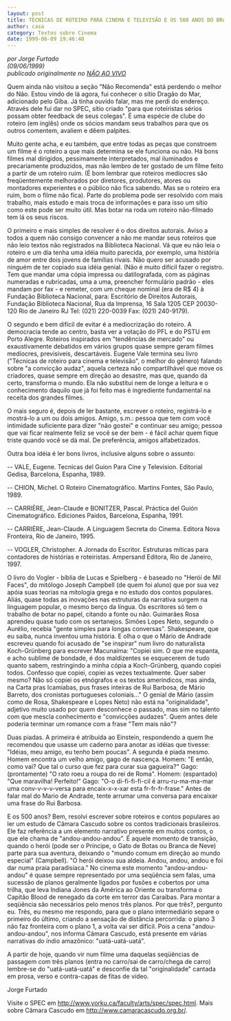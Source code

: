 ```yaml
---
layout: post
title: TÉCNICAS DE ROTEIRO PARA CINEMA E TELEVISÃO E OS 500 ANOS DO BRASIL
author: casa
category: Textos sobre Cinema
date: 1999-06-09 19:46:40
---
```

*por Jorge Furtado*\
*(09/06/1999)*\
*publicado originalmente no [NÃO AO VIVO](https://www.nao-til.com.br/nao-63/roteiros.htm)*

Quem ainda não visitou a seção "Não Recomenda" está perdendo o melhor do Não. Estou vindo de lá agora, fui conhecer o sítio Dragão do Mar, adicionado pelo Giba. Já tinha ouvido falar, mas me perdi do endereço. Através dele fui dar no SPEC, sítio criado "para que roteiristas sérios possam obter feedback de seus colegas". É uma espécie de clube do roteiro (em inglês) onde os sócios mandam seus trabalhos para que os outros comentem, avaliem e dêem palpites.

Muito gente acha, e eu também, que entre todas as peças que constroem um filme é o roteiro a que mais determina se ele funciona ou não. Há bons filmes mal dirigidos, pessimamente interpretados, mal iluminados e precariamente produzidos, mas não lembro de ter gostado de um filme feito a partir de um roteiro ruim. (É bom lembrar que roteiros medíocres são freqüentemente melhorados por diretores, produtores, atores ou montadores experientes e o público não fica sabendo. Mas se o roteiro era ruim, bom o filme não fica). Parte do problema pode ser resolvido com mais trabalho, mais estudo e mais troca de informações e para isso um sítio como este pode ser muito útil. Mas botar na roda um roteiro não-filmado tem lá os seus riscos.

O primeiro e mais simples de resolver é o dos direitos autorais. Aviso a todos a quem não consigo convencer a não me mandar seus roteiros que não leio textos não registrados na Biblioteca Nacional. Vá que eu não leia o roteiro e um dia tenha uma idéia muito parecida, por exemplo, uma história de amor entre dois jovens de famílias rivais. Não quero ser acusado por ninguém de ter copiado sua idéia genial. (Não é muito difícil fazer o registro. Tem que mandar uma cópia impressa ou datilografada, com as páginas numeradas e rubricadas, uma a uma, preencher formulário padrão - eles mandam por fax - e remeter, com um cheque nominal (era de R$ 4) à Fundação Biblioteca Nacional, para: Escritório de Direitos Autorais, Fundação Biblioteca Nacional, Rua da Imprensa, 16 Sala 1205 CEP 20030-120 Rio de Janeiro RJ Tel: (021) 220-0039 Fax: (021) 240-9179).

O segundo e bem difícil de evitar é a mediocrização do roteiro. A democracia tende ao centro, basta ver a votação do PFL e do PSTU em Porto Alegre. Roteiros inspirados em "tendências de mercado" ou exaustivamente debatidos em vários grupos quase sempre geram filmes medíocres, previsíveis, descartáveis. Eugene Vale termina seu livro ("Técnicas de roteiro para cinema e televisão", o melhor do gênero) falando sobre "a convicção audaz", aquela certeza não compartilhável que move os criadores, quase sempre em direção ao desastre, mas que, quando dá certo, transforma o mundo. Ela não substitui nem de longe a leitura e o conhecimento daquilo que já foi feito mas é ingrediente fundamental na receita dos grandes filmes.

O mais seguro é, depois de ler bastante, escrever o roteiro, registrá-lo e mostrá-lo a um ou dois amigos. Amigo, s.m.: pessoa que tem com você intimidade suficiente para dizer "não gostei" e continuar seu amigo; pessoa que vai ficar realmente feliz se você se der bem - é fácil achar quem fique triste quando você se dá mal. De preferência, amigos alfabetizados.

Outra boa idéia é ler bons livros, inclusive alguns sobre o assunto:

\-- VALE, Eugene. Tecnicas del Guion Para Cine y Television. Editorial Gedisa, Barcelona, Espanha, 1989.

\-- CHION, Michel. O Roteiro Cinematográfico. Martins Fontes, São Paulo, 1989.

\-- CARRIÈRE, Jean-Claude e BONITZER, Pascal. Práctica del Guión Cinematográfico. Ediciones Paidos, Barcelona, Espanha, 1991.

\-- CARRIÈRE, Jean-Claude. A Linguagem Secreta do Cinema. Editora Nova Fronteira, Rio de Janeiro, 1995.

\-- VOGLER, Christopher. A Jornada do Escritor. Estruturas míticas para contadores de histórias e roteiristas. Ampersand Editora, Rio de Janeiro, 1997.

O livro do Vogler - bíblia de Lucas e Spielberg - é baseado no "Herói de Mil Faces", do mitólogo Joseph Campbell (de quem foi aluno) que por sua vez apóia suas teorias na mitologia grega e no estudo dos contos populares. Aliás, quase todas as inovações nas estruturas da narrativa surgem na linguagem popular, o mesmo berço da língua. Os escritores só tem o trabalho de botar no papel, citando a fonte ou não. Guimarães Rosa aprendeu quase tudo com os sertanejos. Simões Lopes Neto, segundo o Aurélio, recebia "gente simples para longas conversas". Shakespeare, que eu saiba, nunca inventou uma história. E olha o que o Mário de Andrade escreveu quando foi acusado de "se inspirar" num livro do naturalista Koch-Grünberg para escrever Macunaíma: "Copiei sim. O que me espanta, e acho sublime de bondade, é dos maldizentes se esquecerem de tudo quanto sabem, restringindo a minha cópia a Koch-Grünberg, quando copiei todos. Confesso que copiei, copiei as vezes textualmente. Quer saber mesmo? Não só copiei os etnógrafos e os textos ameríndicos, mas ainda, na Carta pras Icamiabas, pus frases inteiras de Rui Barbosa, de Mário Barreto, dos cronistas portugueses coloniais..." O genial de Mário (assim como de Rosa, Shakespeare e Lopes Neto) não está na "originalidade", adjetivo muito usado por quem desconhece o passado, mas sim no talento com que mescla conhecimento e "convicções audazes". Quem antes dele poderia terminar um romance com a frase "Tem mais não"?

Duas piadas. A primeira é atribuída ao Einstein, respondendo a quem lhe recomendou que usasse um caderno para anotar as idéias que tivesse: "Idéias, meu amigo, eu tenho bem poucas". A segunda é piada mesmo. Homem encontra um velho amigo, gago de nascença. Homem: "E então, como vai? Que tal o curso que fez para curar sua gagueira?" Gago: (prontamente) "O rato roeu a roupa do rei de Roma". Homem: (espantado) "Que maravilha! Perfeito!" Gago: "O-o di-fi-fi-fi-cil é arru-ru-ma-ma-mar uma conv-v-v-v-versa para encaix-x-x-xar esta fr-fr-fr-frase." Antes de falar mal do Mario de Andrade, tente arrumar uma conversa para encaixar uma frase do Rui Barbosa.

E os 500 anos? Bem, resolvi escrever sobre roteiros e contos populares ao ler um estudo de Câmara Cascudo sobre os contos tradicionais brasileiros. Ele faz referência a um elemento narrativo presente em muitos contos, o que ele chama de "andou-andou-andou". É aquele momento de transição, quando o herói (pode ser o Príncipe, o Gato de Botas ou Branca de Neve) parte para sua aventura, deixando o "mundo comum em direção ao mundo especial" (Campbell). "O herói deixou sua aldeia. Andou, andou, andou e foi dar numa praia paradisíaca." No cinema este momento "andou-andou-andou" é quase sempre representado por uma seqüência sem falas, uma sucessão de planos geralmente ligados por fusões e cobertos por uma trilha, que leva Indiana Jones da América ao Oriente ou transforma o Capitão Blood de renegado da corte em terror das Caraíbas. Para montar a seqüência são necessários pelo menos três planos. Por que três?, pergunto eu. Três, eu mesmo me respondo, para que o plano intermediário separe o primeiro do último, criando a sensação de distância percorrida: o plano 3 não faz fronteira com o plano 1, a volta vai ser difícil. Pois a cena "andou-andou-andou", nos informa Câmara Cascudo, está presente em várias narrativas do índio amazônico: "uatá-uatá-uatá".

A partir de hoje, quando vir num filme uma daquelas seqüências de passagem com três planos (entra no carro/sai de carro/chega de carro) lembre-se do "uatá-uatá-uatá" e desconfie da tal "originalidade" cantada em prosa, verso e contra-capas de fitas de vídeo.

Jorge Furtado

Visite o SPEC em http://www.yorku.ca/faculty/arts/spec/spec.html. Mais sobre Câmara Cascudo em http://www.camaracascudo.org.br/.